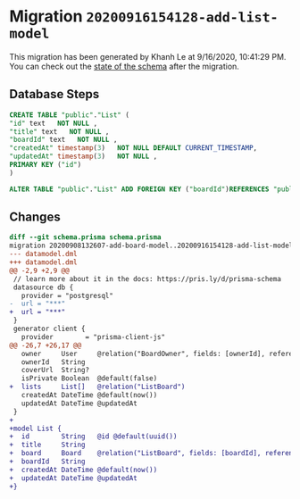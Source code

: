 # Migration `20200916154128-add-list-model`

This migration has been generated by Khanh Le at 9/16/2020, 10:41:29 PM.
You can check out the [state of the schema](./schema.prisma) after the migration.

## Database Steps

```sql
CREATE TABLE "public"."List" (
"id" text   NOT NULL ,
"title" text   NOT NULL ,
"boardId" text   NOT NULL ,
"createdAt" timestamp(3)   NOT NULL DEFAULT CURRENT_TIMESTAMP,
"updatedAt" timestamp(3)   NOT NULL ,
PRIMARY KEY ("id")
)

ALTER TABLE "public"."List" ADD FOREIGN KEY ("boardId")REFERENCES "public"."Board"("id") ON DELETE CASCADE ON UPDATE CASCADE
```

## Changes

```diff
diff --git schema.prisma schema.prisma
migration 20200908132607-add-board-model..20200916154128-add-list-model
--- datamodel.dml
+++ datamodel.dml
@@ -2,9 +2,9 @@
 // learn more about it in the docs: https://pris.ly/d/prisma-schema
 datasource db {
   provider = "postgresql"
-  url = "***"
+  url = "***"
 }
 generator client {
   provider        = "prisma-client-js"
@@ -26,7 +26,17 @@
   owner     User     @relation("BoardOwner", fields: [ownerId], references: [id])
   ownerId   String
   coverUrl  String?
   isPrivate Boolean  @default(false)
+  lists     List[]   @relation("ListBoard")
   createdAt DateTime @default(now())
   updatedAt DateTime @updatedAt
 }
+
+model List {
+  id        String   @id @default(uuid())
+  title     String
+  board     Board    @relation("ListBoard", fields: [boardId], references: [id])
+  boardId   String
+  createdAt DateTime @default(now())
+  updatedAt DateTime @updatedAt
+}
```


